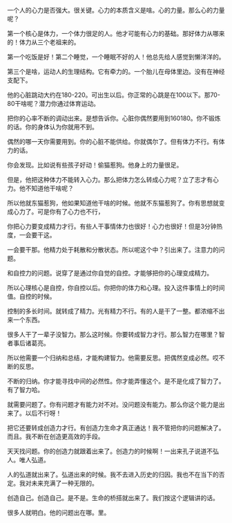 一个人的心力是否强大。很关键。心力的本质含义是啥。心的力量。那么心的力量呢？

第一个核心是体力，一个体力很足的人。他才可能有心力的基础。那好体力从哪来的！体力从三个老祖来的。

第一个吃饭是好！第二个睡觉，一个睡眠不好的人！他总先给人感觉到懒洋洋的。

第三个是啥，运动人的生理结构。它有牵力的。一个胎儿在母体里边。没有在神经支配下。

他的心脏跳动大约在180-220。可出生以后。你正常的心跳是在100以下。那70-80干啥呢？潜力你通过体育运动。

把你的心率不断的调动出来。是想告诉你。心脏你偶然要用到160180。你不锻炼的话。你的身体认为你就用不到。

偶然的哪一天你需要用到。你的心脏不能供给。你就偶尔了。但有体力不行。有体力的话。

你会发现。比如说有些孩子好动！偷猫惹狗。他身上的力量很足。

但是，他把这种体力不能转入心力。那么把体力怎么转成心力呢？立了志才有心力。他不知道他干啥呢？

所以他就东猫惹狗，他如果知道他干啥的时候。他就不东猫惹狗了。你有思想就变成心力了。可是你有了心力也不行，

你把心力要变成精力才行。有些人干事情体力也很好！心力也很好！但是3分钟热度，一会要干这。

一会要干那。他精力处于耗散和分散状态。所以呢这个中？引出来了。注意力的问题。

和自控力的问题。说穿了是通过你自觉的自控。才能够把你的心理变成精力。

所以心理核心是自控，你自控以后。你把你的体力和心理。投入这件事情上的时间值。自控的时候。

控制的多长时间。就转成了精力。光有精力不行。有的人是干了一整。都浓缩不出来一个东西。

很多人干了一辈子没智力。那么这时候。你要转成智力才行。那么智力在哪里？智者事后诸葛亮。

所以他需要一个归纳和总结，才能构建智力。他需要反思。把偶然变成必然。哎不断的反思。

不断的归纳。你才能寻找中间的必然性。你才能弄懂这个。是不是化成了智力了。有了智力哈。

就需要问题了。你有问题才有能力对不对。没问题没有能力。那么你这个能力是出来了。以后不行呀！

把它还要转成创造力才行。有创造力生命才真正通达！我不管把你的问题解决了。而且。我不断在创造更高效的手段。

天天找问题。你的创造力就跟着出来了。创造力的时候啊！一出来孔子说道不弘人。唯人弘道。

人的弘道就出来了。弘道出来的时候。我不去进入历史的归因。我也不在当下的否定。我对未来充满了一种无限的。

创造自己。创造自己。是不是。生命的桥搭就出来了。我们按这个逻辑讲的话。

很多人就明白。他的问题出在哪。里。